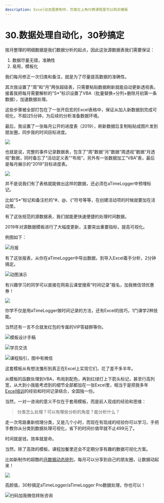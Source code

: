 ```yaml
---
description: Excel动态图表制作，页面左上角付费课程里可以购买模板
---
```


# 30.数据处理自动化，30秒搞定

按月整理的明细数据是我们数据分析的起点，因此这张源数据表我们需要保证：

1. 数据尽量无错，准确性
2. 易用，模板化

我们每月修正一次归类和备注，就是为了尽量提高数据的准确性。

其次我设置了“周”和“月”两张超级表，只需要粘贴数据刷新就能自动更新透视表。接着我把每月需要解析的“S\*”标识设置了VBA（批量替换+分列+删除月初第一条数据），加速数据处理。

这些步骤被全部打包在了一张开启宏的Excel表格中，保证从加入新数据到完成可视化，不超过5分钟，为后续的分析准备数据环境。

最后，我设置了一张每月公开的进度表（2019），刷新数据后复制粘贴成图片发到朋友圈，同步我的时间目标进度。

![](<../.gitbook/assets/图片 (79).png>)

也就是说，完整的事件记录数据表，包含了“周”数据“月”数据“周透视”数据“月透视”数据，同时备忘了“活动定义表”“布局”，另外有一张数据加工“VBA”表，最后是每月展示的“2019”目标进度表。

![](<../.gitbook/assets/图片 (80).png>)

并不是说我们有了表格就能做出这样的数据，还必须在aTimeLogger中预埋标记。

比如“S\*”标记和备注栏的“#、@、《”符号等等，在创建活动项的时候就要加在活动里。

有了这张规范的源数据表，我们就能更快速便捷的处理时间数据。

2019年对源数据模板进行了大幅度更新，主要突出重要指标，提高可视化。

例图如下：

![月报](<../.gitbook/assets/图片 (81).png>)

有了这张报表，从你在aTimeLogger中导出数据，到导入Excel着手分析，2分钟搞定。

![动图演示](../.gitbook/assets/15s3.gif)

有兴趣学习的同学可以直接在网易云课堂搜索“时间记录”报名，加我微信领优惠券！

![](../.gitbook/assets/xin-jian-microsoft-powerpoint-huan-deng-pian-fang-ying-kan-tu-wang.jpg)

你学不仅是用aTimeLogger做时间记录的方法，还有Excel的技巧，1门课学2种技能。

当然还有一言不合就发红包的专属的VIP答疑群等你。

![模板设计手稿](../.gitbook/assets/QQ图片20190818164345.jpg)

![学员交流](<../.gitbook/assets/图片 (83).png>)

![课程指引，图中有微信](<../.gitbook/assets/图片 (84).png>)

这套模板从有想法雏形到真正在Excel上实现它们，花了差不多半年。

从模板的函数处理到VBA，布局到配色，再到红绿灯上下箭头标记，甚至行高列宽，从大到小我能考虑到的细节全部都加在一张Excel里，相当于是把我多年[Excel培训](https://www.aikewang.com/course/14)的经验和时间记录结合，全国独一份。

当然，一对一咨询的意义不仅在于套用模板，而是前人现成的经验和思维：

> 分类怎么处理？可以有哪些分析的角度？能分析什么？

走一次弯路重新梳理分类，又是几个小时，而现在有现成的经验你可以学习，手把手教你从分类到数据处理可视化，省下的时间价值早就不止499元了。

时间就是钱，效率就是命。

当然，除了高效的模板，课程加餐里还会不定期分享有趣的数据可视化方案。

比如新制作的超酷的[月数据动态排列](https://zhuanlan.zhihu.com/p/115220572)，每月可以分享到自己的朋友圈，让数据动起来！

![](../.gitbook/assets/TIM截图20200409144546.png)

高颜值，30秒搞定aTimeLogger/aTimeLogger Pro数据处理，你也可以！

![扫码加我微信转账咨询](../.gitbook/assets/QQ图片20190808222518.jpg)
